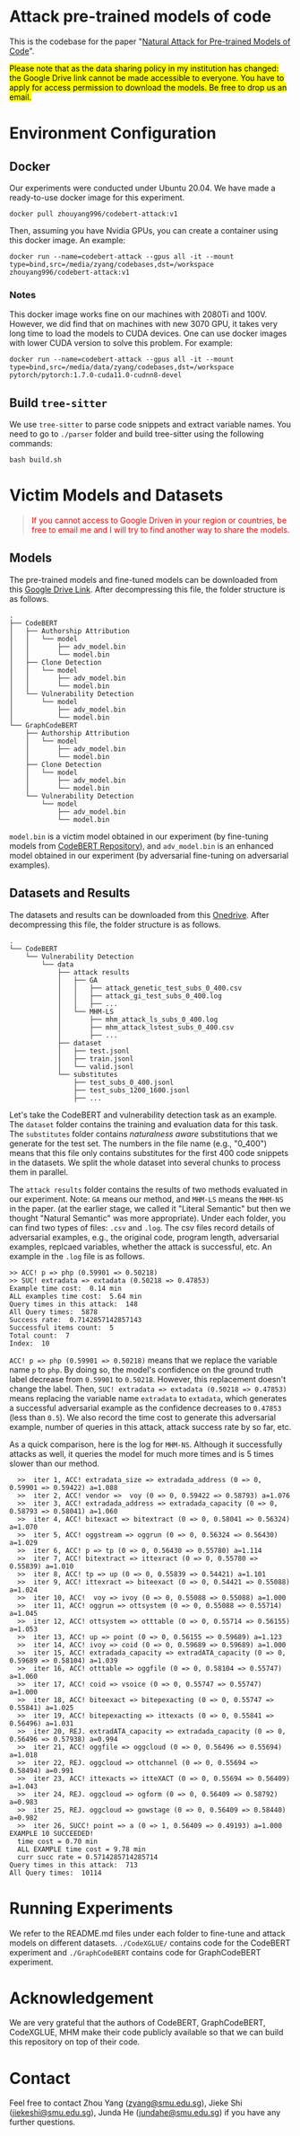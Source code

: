 # Attack pre-trained models of code

This is the codebase for the paper "[Natural Attack for Pre-trained Models of Code](https://arxiv.org/abs/2201.08698)".


<mark>Please note that as the data sharing policy in my institution has changed: the Google Drive link cannot be made accessible to everyone. You have to apply for access permission to download the models. Be free to drop us an email.</mark>


# Environment Configuration

## Docker

Our experiments were conducted under Ubuntu 20.04. We have made a ready-to-use docker image for this experiment.

```
docker pull zhouyang996/codebert-attack:v1
```

Then, assuming you have Nvidia GPUs, you can create a container using this docker image. An example:

```
docker run --name=codebert-attack --gpus all -it --mount type=bind,src=/media/zyang/codebases,dst=/workspace zhouyang996/codebert-attack:v1
```

### Notes

This docker image works fine on our machines with 2080Ti and 100V. However, we did find that on machines with new 3070 GPU, it takes very long time to load the models to CUDA devices. One can use docker images with lower CUDA version to solve this problem. For example:

```
docker run --name=codebert-attack --gpus all -it --mount type=bind,src=/media/data/zyang/codebases,dst=/workspace pytorch/pytorch:1.7.0-cuda11.0-cudnn8-devel
```

## Build `tree-sitter`

We use `tree-sitter` to parse code snippets and extract variable names. You need to go to `./parser` folder and build tree-sitter using the following commands:

```
bash build.sh
```


# Victim Models and Datasets

> <span style="color:red;"> If you cannot access to Google Driven in your region or countries, be free to email me and I will try to find another way to share the models.</span> 

## Models

The pre-trained models and fine-tuned models can be downloaded from this [Google Drive Link](https://smu-my.sharepoint.com/:u:/g/personal/zyang_smu_edu_sg/EVrkhxzIzXNCrsTrOuJFMNwB37Y4LjxwBGAA94xeQdf6ew?e=CwJC43). After decompressing this file, the folder structure is as follows.
```
.
├── CodeBERT
│   ├── Authorship Attribution
│   │   └── model
│   │       ├── adv_model.bin
│   │       └── model.bin
│   ├── Clone Detection
│   │   └── model
│   │       ├── adv_model.bin
│   │       └── model.bin
│   └── Vulnerability Detection
│       └── model
│           ├── adv_model.bin
│           └── model.bin
└── GraphCodeBERT
    ├── Authorship Attribution
    │   └── model
    │       ├── adv_model.bin
    │       └── model.bin
    ├── Clone Detection
    │   └── model
    │       ├── adv_model.bin
    │       └── model.bin
    └── Vulnerability Detection
        └── model
            ├── adv_model.bin
            └── model.bin
```

`model.bin` is a victim model obtained in our experiment (by fine-tuning models from [CodeBERT Repository](https://github.com/microsoft/CodeBERT)), and `adv_model.bin` is an enhanced model obtained in our experiment (by adversarial fine-tuning on adversarial examples).

## Datasets and Results

The datasets and results can be downloaded from this [Onedrive](https://smu-my.sharepoint.com/:u:/g/personal/zyang_smu_edu_sg/EXk81Z83qYNAsqGQhz4XmzkB2c75l3afygJcT7frpgLzrg?e=ZyvoFE). After decompressing this file, the folder structure is as follows.

```
.
└── CodeBERT
    └── Vulnerability Detection
        └── data
            ├── attack results
            │   ├── GA
            │   │   ├── attack_genetic_test_subs_0_400.csv
            │   │   ├── attack_gi_test_subs_0_400.log
            │   │   ├── ...
            │   └── MHM-LS
            │       ├── mhm_attack_ls_subs_0_400.log
            │       ├── mhm_attack_lstest_subs_0_400.csv
            │       ├── ...
            ├── dataset
            │   ├── test.jsonl
            │   ├── train.jsonl
            │   └── valid.jsonl
            └── substitutes
                ├── test_subs_0_400.jsonl
                ├── test_subs_1200_1600.jsonl
                ├── ...
```

Let's take the CodeBERT and vulnerability detection task as an example. The `dataset` folder contains the training and evaluation data for this task. The `substitutes` folder contains *naturalness aware* substitutions that we generate for the test set. The numbers in the file name (e.g., "0_400") means that this file only contains substitutes for the first 400 code snippets in the datasets. We split the whole dataset into several chunks to process them in parallel. 

 The `attack results` folder contains the results of two methods evaluated in our experiment. Note: `GA` means our method, and `MHM-LS` means the `MHM-NS` in the paper. (at the earlier stage, we called it "Literal Semantic" but then we thought "Natural Semantic" was more appropriate).
 Under each folder, you can find two types of files: `.csv` and `.log`. The csv files record details of adversarial examples, e.g., the original code, program length, adversarial examples, replcaed variables, whether the attack is successful, etc. An example in the `.log` file is as follows.

```
>> ACC! p => php (0.59901 => 0.50218)
>> SUC! extradata => extadata (0.50218 => 0.47853)
Example time cost:  0.14 min
ALL examples time cost:  5.64 min
Query times in this attack:  148
All Query times:  5878
Success rate:  0.7142857142857143
Successful items count:  5
Total count:  7
Index:  10
```

`ACC! p => php (0.59901 => 0.50218)` means that we replace the variable name `p` to `php`. By doing so, the model's confidence on the ground truth label decrease from `0.59901` to `0.50218`. However, this replacement doesn't change the label. Then, `SUC! extradata => extadata (0.50218 => 0.47853)` means replacing the variable name `extradata` to `extadata`, which generates a successful adversarial example as the confidence decreases to `0.47853` (less than `0.5`). We also record the time cost to generate this adversarial example, number of queries in this attack, attack success rate by so far, etc. 

As a quick comparison, here is the log for `MHM-NS`. Although it successfully attacks as well, it queries the model for much more times and is 5 times slower than our method.

```
  >>  iter 1, ACC! extradata_size => extradada_address (0 => 0, 0.59901 => 0.59422) a=1.088
  >>  iter 2, ACC! vendor =>  voy (0 => 0, 0.59422 => 0.58793) a=1.076
  >>  iter 3, ACC! extradada_address => extradada_capacity (0 => 0, 0.58793 => 0.58041) a=1.060
  >>  iter 4, ACC! bitexact => bitextract (0 => 0, 0.58041 => 0.56324) a=1.070
  >>  iter 5, ACC! oggstream => oggrun (0 => 0, 0.56324 => 0.56430) a=1.029
  >>  iter 6, ACC! p => tp (0 => 0, 0.56430 => 0.55780) a=1.114
  >>  iter 7, ACC! bitextract => ittexract (0 => 0, 0.55780 => 0.55839) a=1.010
  >>  iter 8, ACC! tp => up (0 => 0, 0.55839 => 0.54421) a=1.101
  >>  iter 9, ACC! ittexract => biteexact (0 => 0, 0.54421 => 0.55088) a=1.024
  >>  iter 10, ACC!  voy => ivoy (0 => 0, 0.55088 => 0.55088) a=1.000
  >>  iter 11, ACC! oggrun => ottsystem (0 => 0, 0.55088 => 0.55714) a=1.045
  >>  iter 12, ACC! ottsystem => otttable (0 => 0, 0.55714 => 0.56155) a=1.053
  >>  iter 13, ACC! up => point (0 => 0, 0.56155 => 0.59689) a=1.123
  >>  iter 14, ACC! ivoy => coid (0 => 0, 0.59689 => 0.59689) a=1.000
  >>  iter 15, ACC! extradada_capacity => extradATA_capacity (0 => 0, 0.59689 => 0.58104) a=1.039
  >>  iter 16, ACC! otttable => oggfile (0 => 0, 0.58104 => 0.55747) a=1.060
  >>  iter 17, ACC! coid => vsoice (0 => 0, 0.55747 => 0.55747) a=1.000
  >>  iter 18, ACC! biteexact => bitepexacting (0 => 0, 0.55747 => 0.55841) a=1.025
  >>  iter 19, ACC! bitepexacting => ittexacts (0 => 0, 0.55841 => 0.56496) a=1.031
  >>  iter 20, REJ. extradATA_capacity => extradada_capacity (0 => 0, 0.56496 => 0.57938) a=0.994
  >>  iter 21, ACC! oggfile => oggcloud (0 => 0, 0.56496 => 0.55694) a=1.018
  >>  iter 22, REJ. oggcloud => ottchannel (0 => 0, 0.55694 => 0.58494) a=0.991
  >>  iter 23, ACC! ittexacts => itteXACT (0 => 0, 0.55694 => 0.56409) a=1.043
  >>  iter 24, REJ. oggcloud => ogform (0 => 0, 0.56409 => 0.58792) a=0.983
  >>  iter 25, REJ. oggcloud => gowstage (0 => 0, 0.56409 => 0.58440) a=0.982
  >>  iter 26, SUCC! point => a (0 => 1, 0.56409 => 0.49193) a=1.000
EXAMPLE 10 SUCCEEDED!
  time cost = 0.70 min
  ALL EXAMPLE time cost = 9.78 min
  curr succ rate = 0.5714285714285714
Query times in this attack:  713
All Query times:  10114
```


# Running Experiments
We refer to the README.md files under each folder to fine-tune and attack models on different datasets. `./CodeXGLUE/` contains code for the CodeBERT experiment and `./GraphCodeBERT` contains code for GraphCodeBERT experiment. 


# Acknowledgement
We are very grateful that the authors of CodeBERT, GraphCodeBERT, CodeXGLUE, MHM make their code publicly available so that we can build this repository on top of their code. 


# Contact
Feel free to contact Zhou Yang (zyang@smu.edu.sg), Jieke Shi (jiekeshi@smu.edu.sg), Junda He (jundahe@smu.edu.sg) if you have any further questions.